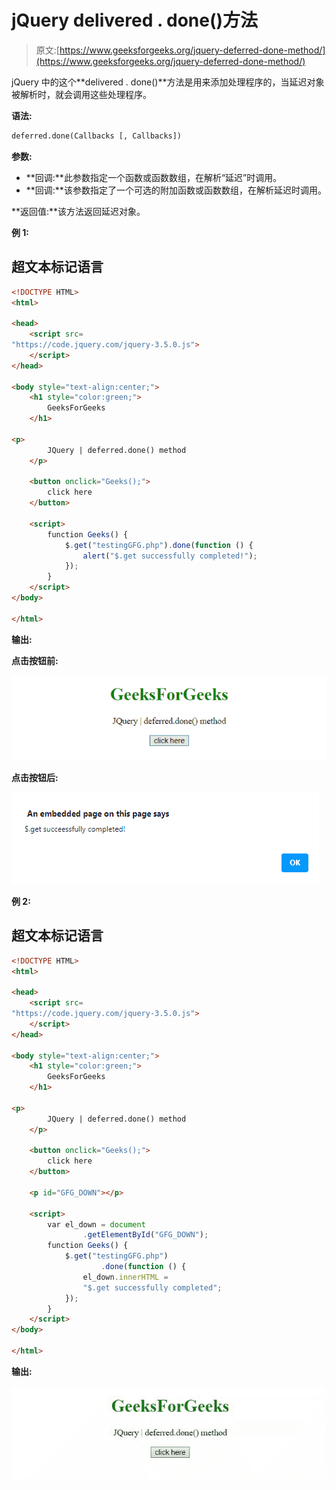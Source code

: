 # jQuery delivered . done()方法

> 原文:[https://www.geeksforgeeks.org/jquery-deferred-done-method/](https://www.geeksforgeeks.org/jquery-deferred-done-method/)

jQuery 中的这个**delivered . done()**方法是用来添加处理程序的，当延迟对象被解析时，就会调用这些处理程序。

**语法:**

```html
deferred.done(Callbacks [, Callbacks])
```

**参数:**

*   **回调:**此参数指定一个函数或函数数组，在解析“延迟”时调用。
*   **回调:**该参数指定了一个可选的附加函数或函数数组，在解析延迟时调用。

**返回值:**该方法返回延迟对象。

**例 1:**

## 超文本标记语言

```html
<!DOCTYPE HTML>
<html>

<head>
    <script src=
"https://code.jquery.com/jquery-3.5.0.js">
    </script>
</head>

<body style="text-align:center;">
    <h1 style="color:green;">
        GeeksForGeeks
    </h1>

<p>
        JQuery | deferred.done() method
    </p>

    <button onclick="Geeks();">
        click here
    </button>

    <script>
        function Geeks() {
            $.get("testingGFG.php").done(function () {
                alert("$.get successfully completed!");
            });
        }
    </script>
</body>

</html>
```

**输出:**

**点击按钮前:**

![](img/a4f079718525369cc8a51d111d086491.png)

**点击按钮后:**

![](img/4b30ff26f61310d0f92cc016cb9454e8.png)

**例 2:**

## 超文本标记语言

```html
<!DOCTYPE HTML>
<html>

<head>
    <script src=
"https://code.jquery.com/jquery-3.5.0.js">
    </script>
</head>

<body style="text-align:center;">
    <h1 style="color:green;">
        GeeksForGeeks
    </h1>

<p>
        JQuery | deferred.done() method
    </p>

    <button onclick="Geeks();">
        click here
    </button>

    <p id="GFG_DOWN"></p>

    <script>
        var el_down = document
                .getElementById("GFG_DOWN");
        function Geeks() {
            $.get("testingGFG.php")
                    .done(function () {
                el_down.innerHTML =
                "$.get successfully completed";
            });
        }
    </script>
</body>

</html>
```

**输出:**

![](img/a329e5bff9279ddaf8fa0c0d5eec7329.png)
